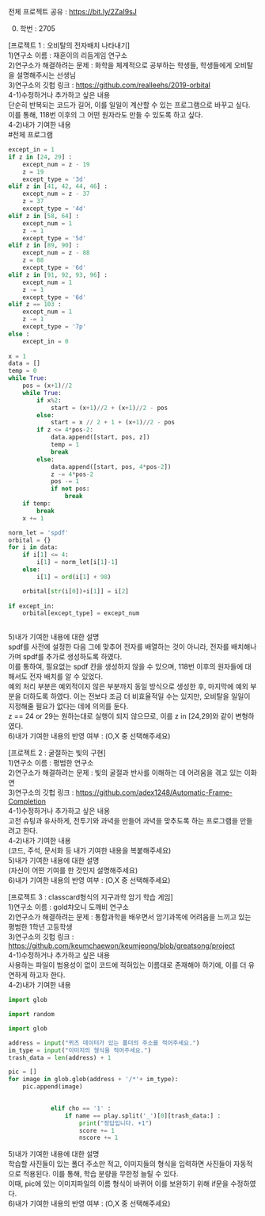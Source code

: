 전체 프로젝트 공유 : https://bit.ly/2ZaI9sJ  
  
0. 학번 : 2705  
  
[프로젝트 1 : 오비탈의 전자배치 나타내기]  
1)연구소 이름 : 재훈이의 리듬게임 연구소  
2)연구소가 해결하려는 문제 : 화학을 체계적으로 공부하는 학생들, 학생들에게 오비탈을 설명해주시는 선생님  
3)연구소의 깃헙 링크 : https://github.com/realleehs/2019-orbital  
4-1)수정하거나 추가하고 싶은 내용  
단순히 반복되는 코드가 길어, 이를 일일이 계산할 수 있는 프로그램으로 바꾸고 싶다. 이를 통해, 118번 이후의 그 어떤 원자라도 만들 수 있도록 하고 싶다.  
4-2)내가 기여한 내용  
#전체 프로그램  
```python
except_in = 1
if z in [24, 29] :
    except_num = z - 19
    z = 19
    except_type = '3d'
elif z in [41, 42, 44, 46] :
    except_num = z - 37
    z = 37
    except_type = '4d'
elif z in [58, 64] :
    except_num = 1
    z -= 1
    except_type = '5d'
elif z in [89, 90] :
    except_num = z - 88
    z = 88
    except_type = '6d'
elif z in [91, 92, 93, 96] :
    except_num = 1
    z -= 1
    except_type = '6d'
elif z == 103 :
    except_num = 1
    z -= 1
    except_type = '7p'
else :
    except_in = 0
    
x = 1
data = []
temp = 0
while True:
    pos = (x+1)//2
    while True:
        if x%2:
            start = (x+1)//2 + (x+1)//2 - pos
        else:
            start = x // 2 + 1 + (x+1)//2 - pos
        if z <= 4*pos-2:
            data.append([start, pos, z])
            temp = 1
            break
        else:
            data.append([start, pos, 4*pos-2])
            z -= 4*pos-2
            pos -= 1
            if not pos:
                break
    if temp:
        break
    x += 1

norm_let = 'spdf'
orbital = {}
for i in data:
    if i[1] <= 4:
        i[1] = norm_let[i[1]-1]
    else:
        i[1] = ord(i[1] + 98)

    orbital[str(i[0])+i[1]] = i[2]
    
if except_in:
    orbital[except_type] = except_num
    
```
5)내가 기여한 내용에 대한 설명  
spdf를 사전에 설정한 다음 그에 맞추어 전자를 배열하는 것이 아니라, 전자를 배치해나가며 spdf를 추가로 생성하도록 하였다.  
이를 통하여, 필요없는 spdf 칸을 생성하지 않을 수 있으며, 118번 이후의 원자들에 대해서도 전자 배치를 알 수 있었다.  
예외 처리 부분은 예외적이지 않은 부분까지 동일 방식으로 생성한 후, 마지막에 예외 부분을 더하도록 하였다. 이는 전보다 조금 더 비효율적일 수는 있지만, 
오비탈을 일일이 지정해줄 필요가 없다는 데에 의의를 둔다.  
z == 24 or 29는 원하는대로 실행이 되지 않으므로, 이를 z in [24,29]와 같이 변형하였다.  
6)내가 기여한 내용의 반영 여부 : (O,X 중 선택해주세요)  
  
  
[프로젝트 2 : 굴절하는 빛의 구현]  
1)연구소 이름 : 평범한 연구소  
2)연구소가 해결하려는 문제 : 빛의 굴절과 반사를 이해하는 데 어려움을 겪고 있는 이화연  
3)연구소의 깃헙 링크 : https://github.com/adex1248/Automatic-Frame-Completion  
4-1)수정하거나 추가하고 싶은 내용  
고전 슈팅과 유사하게, 전투기와 과녁을 만들어 과녁을 맞추도록 하는 프로그램을 만들려고 한다.  
4-2)내가 기여한 내용  
(코드, 주석, 문서화 등 내가 기여한 내용을 복붙해주세요)  
5)내가 기여한 내용에 대한 설명  
(자신이 어떤 기여를 한 것인지 설명해주세요)  
6)내가 기여한 내용의 반영 여부 : (O,X 중 선택해주세요)  
  
  
[프로젝트 3 : classcard형식의 지구과학 암기 학습 게임]  
1)연구소 이름 : gold챠오니 도깨비 연구소  
2)연구소가 해결하려는 문제 : 통합과학을 배우면서 암기과목에 어려움을 느끼고 있는 평범한 1학년 고등학생  
3)연구소의 깃헙 링크 : https://github.com/keumchaewon/keumjeong/blob/greatsong/project  
4-1)수정하거나 추가하고 싶은 내용  
사용하는 파일이 범용성이 없이 코드에 적혀있는 이름대로 존재해야 하기에, 이를 더 유연하게 하고자 한다.  
4-2)내가 기여한 내용  
```python
import glob

import random

import glob

address = input("퀴즈 데이터가 있는 폴더의 주소를 적어주세요.")
im_type = input("이미지의 형식을 적어주세요.")
trash_data = len(address) + 1

pic = []
for image in glob.glob(address + '/*'+ im_type):
    pic.append(image)
    
```
```python
            elif cho == '1' :
                if name == play.split('_')[0][trash_data:] :
                    print("정답입니다. +1")
                    score += 1
                    nscore += 1
```
5)내가 기여한 내용에 대한 설명  
학습할 사진들이 있는 폴더 주소만 적고, 이미지들의 형식을 입력하면 사진들이 자동적으로 적용된다. 이를 통해, 학습 분량을 무한정 늘릴 수 있다.  
이때, pic에 있는 이미지파일의 이름 형식이 바뀌어 이를 보완하기 위해 if문을 수정하였다.  
6)내가 기여한 내용의 반영 여부 : (O,X 중 선택해주세요)  
